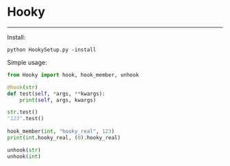 # Hooky
-----
Install:
```
python HookySetup.py -install
```

Simple usage:
```py
from Hooky import hook, hook_member, unhook

@hook(str)
def test(self, *args, **kwargs):
    print(self, args, kwargs)

str.test()
"123".test()
    
hook_member(int, "hooky_real", 123)
print(int.hooky_real, (0).hooky_real)

unhook(str)
unhook(int)
```
